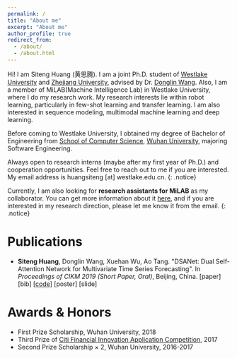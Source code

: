 ```yaml
---
permalink: /
title: "About me"
excerpt: "About me"
author_profile: true
redirect_from: 
  - /about/
  - /about.html
---
```


Hi! I am Siteng Huang (黄思腾). I am a joint Ph.D. student of [Westlake University](https://www.westlake.edu.cn/) and [Zhejiang University](http://www.zju.edu.cn/), advised by Dr. [Donglin Wang](https://www.westlake.edu.cn/info/1408/3011.htm). Also, I am a member of MiLAB(Machine Intelligence Lab) in Westlake University, where I do my research work. My research interests lie within robot learning, particularly in few-shot learning and transfer learning. I am also interested in sequence modeling, multimodal machine learning and deep learning.

Before coming to Westlake University, I obtained my degree of Bachelor of Engineering from [School of Computer Science](http://cs.whu.edu.cn/), [Wuhan University](https://www.whu.edu.cn/), majoring Software Engineering.

Always open to research interns (maybe after my first year of Ph.D.) and cooperation opportunities. Feel free to reach out to me if you are interested. My email address is huangsiteng [at] westlake.edu.cn.
{: .notice}

Currently, I am also looking for **research assistants for MiLAB** as my collaborator. You can get more information about it [here](https://www.westlake.edu.cn/info/1301/3480.htm), and if you are interested in my research direction, please let me know it from the email.
{: .notice}

Publications
======

* **Siteng Huang**, Donglin Wang, Xuehan Wu, Ao Tang. &quot;DSANet: Dual Self-Attention Network for Multivariate Time Series Forecasting&quot;. In *Proceedings of CIKM 2019 (Short Paper, Oral)*, Beijing, China. [paper] [bib] [[code](https://github.com/bighuang624/DSANet)] [poster] [slide]

Awards & Honors
======

* First Prize Scholarship, Wuhan University, 2018
* Third Prize of [Citi Financial Innovation Application Competition](http://www.citigroup.com/china/csts/EducationProgram/AboutEducation_CFCcn.html), 2017
* Second Prize Scholarship × 2, Wuhan University, 2016-2017


